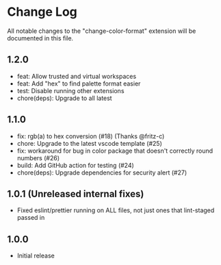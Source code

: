 # Change Log

All notable changes to the "change-color-format" extension will be documented in this file.

## 1.2.0

- feat: Allow trusted and virtual workspaces
- feat: Add "hex" to find palette format easier
- test: Disable running other extensions
- chore(deps): Upgrade to all latest

## 1.1.0

- fix: rgb(a) to hex conversion (#18) (Thanks @fritz-c)
- chore: Upgrade to the latest vscode template (#25)
- fix: workaround for bug in color package that doesn't correctly round numbers (#26)
- build: Add GitHub action for testing (#24)
- chore(deps): Upgrade dependencies for security alert (#27)

## 1.0.1 (Unreleased internal fixes)

- Fixed eslint/prettier running on ALL files, not just ones that lint-staged passed in

## 1.0.0

- Initial release
